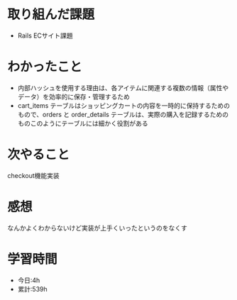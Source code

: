# 取り組んだ課題
  - Rails ECサイト課題
# わかったこと
*   内部ハッシュを使用する理由は、各アイテムに関連する複数の情報（属性やデータ）を効率的に保存・管理するため
*   cart_items テーブルはショッピングカートの内容を一時的に保持するためのもので、orders と order_details テーブルは、実際の購入を記録するためのものこのようにテーブルには細かく役割がある
# 次やること
checkout機能実装
# 感想
なんかよくわからないけど実装が上手くいったというのをなくす

# 学習時間
- 今日:4h
- 累計:539h